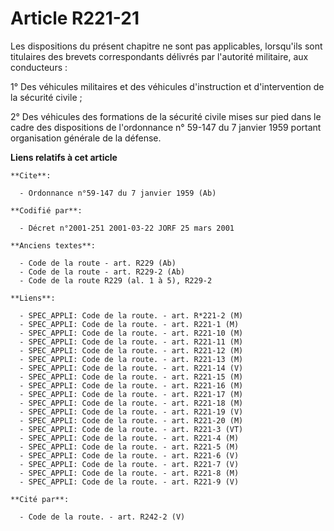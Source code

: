 # Article R221-21

Les dispositions du présent chapitre ne sont pas applicables, lorsqu'ils sont titulaires des brevets correspondants délivrés
par l'autorité militaire, aux conducteurs : 

1° Des véhicules militaires et des véhicules d'instruction et d'intervention de la sécurité civile ; 

2° Des véhicules des formations de la sécurité civile mises sur pied dans le cadre des dispositions de l'ordonnance n° 59-147
du 7 janvier 1959 portant organisation générale de la défense.

**Liens relatifs à cet article**

	**Cite**:

	  - Ordonnance n°59-147 du 7 janvier 1959 (Ab)

	**Codifié par**:

	  - Décret n°2001-251 2001-03-22 JORF 25 mars 2001

	**Anciens textes**:

	  - Code de la route - art. R229 (Ab)
	  - Code de la route - art. R229-2 (Ab)
	  - Code de la route R229 (al. 1 à 5), R229-2

	**Liens**:

	  - SPEC_APPLI: Code de la route. - art. R*221-2 (M)
	  - SPEC_APPLI: Code de la route. - art. R221-1 (M)
	  - SPEC_APPLI: Code de la route. - art. R221-10 (M)
	  - SPEC_APPLI: Code de la route. - art. R221-11 (M)
	  - SPEC_APPLI: Code de la route. - art. R221-12 (M)
	  - SPEC_APPLI: Code de la route. - art. R221-13 (M)
	  - SPEC_APPLI: Code de la route. - art. R221-14 (V)
	  - SPEC_APPLI: Code de la route. - art. R221-15 (M)
	  - SPEC_APPLI: Code de la route. - art. R221-16 (M)
	  - SPEC_APPLI: Code de la route. - art. R221-17 (M)
	  - SPEC_APPLI: Code de la route. - art. R221-18 (M)
	  - SPEC_APPLI: Code de la route. - art. R221-19 (V)
	  - SPEC_APPLI: Code de la route. - art. R221-20 (M)
	  - SPEC_APPLI: Code de la route. - art. R221-3 (VT)
	  - SPEC_APPLI: Code de la route. - art. R221-4 (M)
	  - SPEC_APPLI: Code de la route. - art. R221-5 (M)
	  - SPEC_APPLI: Code de la route. - art. R221-6 (V)
	  - SPEC_APPLI: Code de la route. - art. R221-7 (V)
	  - SPEC_APPLI: Code de la route. - art. R221-8 (M)
	  - SPEC_APPLI: Code de la route. - art. R221-9 (V)

	**Cité par**:

	  - Code de la route. - art. R242-2 (V)
